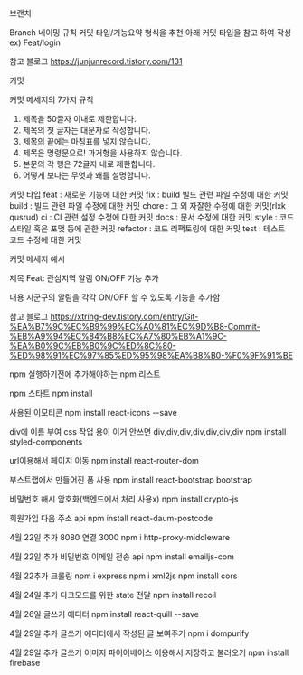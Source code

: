 브랜치

Branch 네이밍 규칙
커밋 타입/기능요약 형식을 추천
아래 커밋 타입을 참고 하여 작성
ex) Feat/login

참고 블로그
https://junjunrecord.tistory.com/131


커밋

커밋 메세지의 7가지 규칙
1. 제목을 50글자 이내로 제한합니다.
3. 제목의 첫 글자는 대문자로 작성합니다.
4. 제목의 끝에는 마침표를 넣지 않습니다.
5. 제목은 명령문으로! 과거형을 사용하지 않습니다.
6. 본문의 각 행은 72글자 내로 제한합니다.
7. 어떻게 보다는 무엇과 왜를 설명합니다.

커밋 타입
feat : 새로운 기능에 대한 커밋
fix : build 빌드 관련 파일 수정에 대한 커밋
build : 빌드 관련 파일 수정에 대한 커밋
chore : 그 외 자잘한 수정에 대한 커밋(rlxk qusrud)
ci : CI 관련 설정 수정에 대한 커밋
docs : 문서 수정에 대한 커밋
style : 코드 스타일 혹은 포맷 등에 관한 커밋
refactor : 코드 리팩토링에 대한 커밋
test : 테스트 코드 수정에 대한 커밋

커밋 메세지 예시

제목 Feat: 관심지역 알림 ON/OFF 기능 추가

내용 시군구의 알림을 각각 ON/OFF 할 수 있도록 기능을 추가함

참고 블로그
https://xtring-dev.tistory.com/entry/Git-%EA%B7%9C%EC%B9%99%EC%A0%81%EC%9D%B8-Commit-%EB%A9%94%EC%84%B8%EC%A7%80%EB%A1%9C-%EA%B0%9C%EB%B0%9C%ED%8C%80-%ED%98%91%EC%97%85%ED%95%98%EA%B8%B0-%F0%9F%91%BE

npm 실행하기전에 추가해야하는 npm 리스트

npm 스타트
npm install 

사용된 이모티콘
npm install react-icons --save

div에 이름 부여 css 작업 용이
이거 안쓰면 div,div,div,div,div,div,div
npm install styled-components

url이용해서 페이지 이동
npm install react-router-dom

부스트랩에서 만들어진 폼 사용
npm install react-bootstrap bootstrap

비밀번호 해시 암호화(백엔드에서 처리 사용x)
npm install crypto-js

회원가입 다음 주소 api
npm install react-daum-postcode

4월 22일 추가
8080 연결 3000
npm i http-proxy-middleware

4월 22일 추가
비밀번호 이메일 전송 api
npm install emailjs-com

4월 22추가 크롤링
npm i express
npm i xml2js
npm install cors

4월 24일 추가
다크모드를 위한 state 전달
npm install recoil

4월 26일
글쓰기 에디터
npm install react-quill --save

4월 29일 추가
글쓰기 에디터에서 작성된 글 보여주기
npm i dompurify

4월 29일 추가
글쓰기 이미지 파이어베이스 이용해서 저장하고 불러오기
npm install firebase